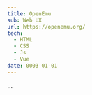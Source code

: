 ```yaml
---
title: OpenEmu
sub: Web UX
url: https://openemu.org/
tech:
  - HTML
  - CSS
  - Js
  - Vue
date: 0003-01-01
---
```


...